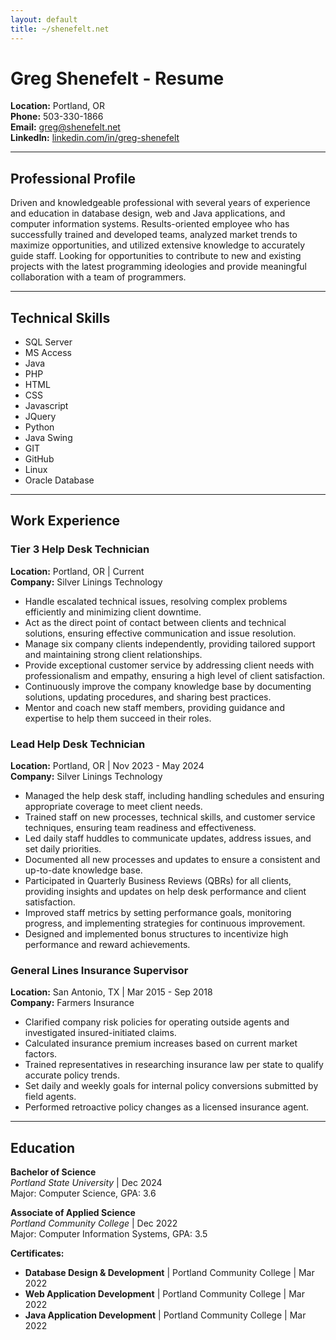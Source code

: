 ```yaml
---
layout: default
title: ~/shenefelt.net
---
```


# Greg Shenefelt - Resume

**Location:** Portland, OR  
**Phone:** 503-330-1866  
**Email:** [greg@shenefelt.net](mailto:greg@shenefelt.net)  
**LinkedIn:** [linkedin.com/in/greg-shenefelt](https://linkedin.com/in/greg-shenefelt)

---

## Professional Profile

Driven and knowledgeable professional with several years of experience and education in database design, web and Java applications, and computer information systems. Results-oriented employee who has successfully trained and developed teams, analyzed market trends to maximize opportunities, and utilized extensive knowledge to accurately guide staff. Looking for opportunities to contribute to new and existing projects with the latest programming ideologies and provide meaningful collaboration with a team of programmers.

---

## Technical Skills

- SQL Server  
- MS Access  
- Java  
- PHP  
- HTML  
- CSS  
- Javascript  
- JQuery  
- Python  
- Java Swing  
- GIT  
- GitHub  
- Linux  
- Oracle Database

---

## Work Experience

### **Tier 3 Help Desk Technician**  
**Location:** Portland, OR | Current  
**Company:** Silver Linings Technology

- Handle escalated technical issues, resolving complex problems efficiently and minimizing client downtime.
- Act as the direct point of contact between clients and technical solutions, ensuring effective communication and issue resolution.
- Manage six company clients independently, providing tailored support and maintaining strong client relationships.
- Provide exceptional customer service by addressing client needs with professionalism and empathy, ensuring a high level of client satisfaction.
- Continuously improve the company knowledge base by documenting solutions, updating procedures, and sharing best practices.
- Mentor and coach new staff members, providing guidance and expertise to help them succeed in their roles.

### **Lead Help Desk Technician**  
**Location:** Portland, OR | Nov 2023 - May 2024  
**Company:** Silver Linings Technology

- Managed the help desk staff, including handling schedules and ensuring appropriate coverage to meet client needs.
- Trained staff on new processes, technical skills, and customer service techniques, ensuring team readiness and effectiveness.
- Led daily staff huddles to communicate updates, address issues, and set daily priorities.
- Documented all new processes and updates to ensure a consistent and up-to-date knowledge base.
- Participated in Quarterly Business Reviews (QBRs) for all clients, providing insights and updates on help desk performance and client satisfaction.
- Improved staff metrics by setting performance goals, monitoring progress, and implementing strategies for continuous improvement.
- Designed and implemented bonus structures to incentivize high performance and reward achievements.

### **General Lines Insurance Supervisor**  
**Location:** San Antonio, TX | Mar 2015 - Sep 2018  
**Company:** Farmers Insurance

- Clarified company risk policies for operating outside agents and investigated insured-initiated claims.
- Calculated insurance premium increases based on current market factors.
- Trained representatives in researching insurance law per state to qualify accurate policy trends.
- Set daily and weekly goals for internal policy conversions submitted by field agents.
- Performed retroactive policy changes as a licensed insurance agent.

---

## Education

**Bachelor of Science**  
*Portland State University* | Dec 2024  
Major: Computer Science, GPA: 3.6

**Associate of Applied Science**  
*Portland Community College* | Dec 2022  
Major: Computer Information Systems, GPA: 3.5

**Certificates:**

- **Database Design & Development** | Portland Community College | Mar 2022  
- **Web Application Development** | Portland Community College | Mar 2022  
- **Java Application Development** | Portland Community College | Mar 2022

